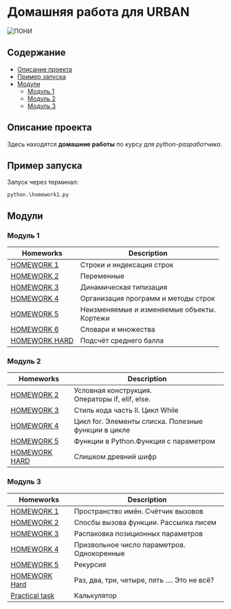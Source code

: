 # Домашняя работа для URBAN

![ПОНИ](https://pa1.aminoapps.com/7044/dfb2245ea060ea76fde4ee0ddea7d5aa464a2dacr1-320-256_00.gif)

## Содержание

* [Описание проекта](#title1)
* [Пример запуска](#title1_1)
* [Модули](#title2_1)
    * [Модуль 1](#title2)
    * [Модуль 2](#title3)
    * [Модуль 3](#title4)

## <a id="title1">Описание проекта</a>

Здесь находятся **домашние работы** по курсу для *python-разработчика*.

## <a id="title1_1">Пример запуска</a>

Запуск через терминал:

```shell
python.\homework1.py
```

## <a id="title2_1">Модули</a>

### <a id="title2">Модуль 1</a>

| Homeworks                        | Description                                     |
|----------------------------------|-------------------------------------------------|
| [HOMEWORK 1](homework1.py)       | Строки и индексация строк                       |
| [HOMEWORK 2](homework2.py)       | Переменные                                      |
| [HOMEWORK 3](homework3.py)       | Динамическая типизация                          |
| [HOMEWORK 4](homework4.py)       | Организация программ и методы строк             |
| [HOMEWORK 5](homework5.py)       | Неизменяемые и изменяемые объекты. <br/>Кортежи |
| [HOMEWORK 6](homework6.py)       | Словари и множества                             |
| [HOMEWORK HARD](module1hard..py) | Подсчёт среднего балла                          |

### <a id="title3">Модуль 2</a>

| Homeworks                         | Description                                          |
|-----------------------------------|------------------------------------------------------|
| [HOMEWORK 2](module_2_2.py)       | Условная конструкция. <br/>Операторы if, elif, else. |
| [HOMEWORK 3](module_2_3.py)       | Стиль кода часть II. Цикл While                      |
| [HOMEWORK 4](module_2_4.py)       | Цикл for. Элементы списка. Полезные функции в цикле  |
| [HOMEWORK 5](module_2_5.py)       | Функции в Python.Функция с параметром                |
| [HOMEWORK HARD](module_2_hard.py) | Слишком древний шифр                                 |

### <a id="title4">Модуль 3</a>

| Homeworks                                | Description                                  |
|------------------------------------------|----------------------------------------------|
| [HOMEWORK 1](module_3_1.py)              | Пространство имён. Счётчик вызовов           |
| [HOMEWORK 2](module_3_2.py)              | Спосбы вызова функции. Рассылка писем        |
| [HOMEWORK 3](module_3_3.py)              | Распаковка позиционных параметров            |
| [HOMEWORK 4](module_3_4.py)              | Призвольное число параметров. Однокоренные   |
| [HOMEWORK 5](module_3_5.py)              | Рекурсия                                     |
| [HOMEWORK Hard](module_3_hard.py)        | Раз, два, три, четыре, пять .... Это не всё? |
| [Practical task](module_3_calculator.py) | Калькулятор                                  |




